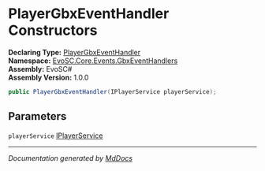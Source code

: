 ﻿<!--  
  <auto-generated>   
    The contents of this file were generated by a tool.  
    Changes to this file may be list if the file is regenerated  
  </auto-generated>   
-->

# PlayerGbxEventHandler Constructors

**Declaring Type:** [PlayerGbxEventHandler](../index.md)  
**Namespace:** [EvoSC.Core.Events.GbxEventHandlers](../../index.md)  
**Assembly:** EvoSC\#  
**Assembly Version:** 1.0.0

```csharp
public PlayerGbxEventHandler(IPlayerService playerService);
```

## Parameters

`playerService`  [IPlayerService](../../../../../Interfaces/Players/IPlayerService/index.md)

___

*Documentation generated by [MdDocs](https://github.com/ap0llo/mddocs)*
